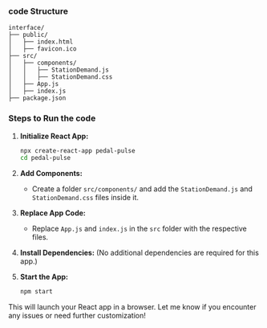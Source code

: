

### code Structure
```
interface/
├── public/
│   ├── index.html
│   ├── favicon.ico
├── src/
│   ├── components/
│   │   ├── StationDemand.js
│   │   ├── StationDemand.css
│   ├── App.js
│   ├── index.js
├── package.json
```

### Steps to Run the code

1. **Initialize React App:**
   ```bash
   npx create-react-app pedal-pulse
   cd pedal-pulse
   ```

2. **Add Components:**
   - Create a folder `src/components/` and add the `StationDemand.js` and `StationDemand.css` files inside it.

3. **Replace App Code:**
   - Replace `App.js` and `index.js` in the `src` folder with the respective files.

4. **Install Dependencies:**
   (No additional dependencies are required for this app.)

5. **Start the App:**
   ```bash
   npm start
   ```

This will launch your React app in a browser. Let me know if you encounter any issues or need further customization!
